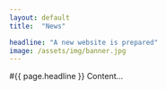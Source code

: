 ```yaml
---
layout: default
title:  "News"

headline: "A new website is prepared"
image: /assets/img/banner.jpg
---
```


#{{ page.headline }}
Content...
